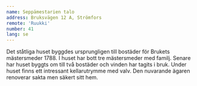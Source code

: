 ```yaml
---
name: Seppämestarien talo
address: Bruksvägen 12 A, Strömfors
remote: 'Ruukki'
number: 41
lang: se
---
```

Det ståtliga huset byggdes ursprungligen till bostäder för Brukets mästersmeder 1788. I huset har bott tre mästersmeder med familj. Senare har huset byggts om till två bostäder och vinden har tagits i bruk. Under huset finns ett intressant kellarutrymme med valv. Den nuvarande ägaren renoverar sakta men säkert sitt hem.
